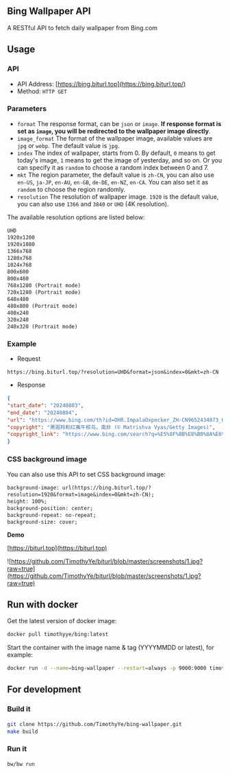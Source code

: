 ## Bing Wallpaper API

A RESTful API to fetch daily wallpaper from Bing.com

## Usage

### API 
* API Address: [https://bing.biturl.top](https://bing.biturl.top/)
* Method: `HTTP GET`

### Parameters

* `format` The response format, can be `json` or `image`. __If response format is set as `image`, you will be redirected to the wallpaper image directly__.
* `image_format` The format of the wallpaper image, available values are `jpg` or `webp`. The default value is `jpg`.
* `index` The index of wallpaper, starts from 0. By default, `0` means to get today's image, `1` means to get the image of yesterday, and so on. Or you can specify it as `random` to choose a random index between 0 and 7.
* `mkt` The region parameter, the default value is `zh-CN`, you can also use `en-US`, `ja-JP`, `en-AU`, `en-GB`, `de-DE`, `en-NZ`, `en-CA`. You can also set it as `random` to choose the region randomly.
* `resolution` The resolution of wallpaper image. `1920` is the default value, you can also use `1366` and `3840` or `UHD` (4K resolution).

The available resolution options are listed below:
```
UHD
1920x1200
1920x1080
1366x768
1280x768
1024x768
800x600
800x480
768x1280 (Portrait mode)
720x1280 (Portrait mode)
640x480
480x800 (Portrait mode)
400x240
320x240
240x320 (Portrait mode)
```

### Example

* Request

```text
https://bing.biturl.top/?resolution=UHD&format=json&index=0&mkt=zh-CN
```

* Response

```json
{
"start_date": "20240803",
"end_date": "20240804",
"url": "https://www.bing.com/th?id=OHR.ImpalaOxpecker_ZH-CN9652434873_UHD.jpg",
"copyright": "黑斑羚和红嘴牛椋鸟，南非 (© Matrishva Vyas/Getty Images)",
"copyright_link": "https://www.bing.com/search?q=%E5%8F%8B%E8%B0%8A%E6%97%A5&form=hpcapt&mkt=zh-cn"
}
```

### CSS background image

You can also use this API to set CSS background image:

```text
background-image: url(https://bing.biturl.top/?resolution=1920&format=image&index=0&mkt=zh-CN);
height: 100%;
background-position: center;
background-repeat: no-repeat;
background-size: cover;
```

__Demo__  

[https://biturl.top](https://biturl.top)

![https://github.com/TimothyYe/biturl/blob/master/screenshots/1.jpg?raw=true](https://github.com/TimothyYe/biturl/blob/master/screenshots/1.jpg?raw=true)

## Run with docker

Get the latest version of docker image:

```bash
docker pull timothyye/bing:latest
```

Start the container with the image name & tag (YYYYMMDD or latest), for example:

```bash
docker run -d --name=bing-wallpaper --restart=always -p 9000:9000 timothyye/bing:latest
```

## For development

### Build it
```bash
git clone https://github.com/TimothyYe/bing-wallpaper.git
make build
```

### Run it

```bash
bw/bw run
```
